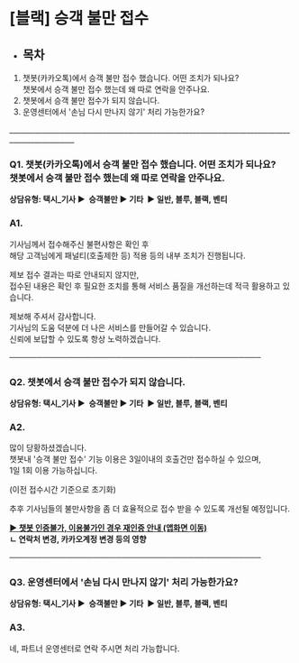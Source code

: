# [블랙] 승객 불만 접수

* **목차**
  ------

1. 챗봇(카카오톡)에서 승객 불만 접수 했습니다. 어떤 조치가 되나요?  
   챗봇에서 승객 불만 접수 했는데 왜 따로 연락을 안주나요.
2. 챗봇에서 승객 불만 접수가 되지 않습니다.
3. 운영센터에서 '손님 다시 만나지 않기' 처리 가능한가요?

\_\_\_\_\_\_\_\_\_\_\_\_\_\_\_\_\_\_\_\_\_\_\_\_\_\_\_\_\_\_\_\_\_\_\_\_\_\_\_\_\_\_\_\_\_\_\_\_\_\_\_\_\_\_\_\_\_\_\_\_\_\_\_\_\_\_\_\_\_\_\_\_\_\_\_\_\_\_\_\_\_\_\_\_\_\_\_\_\_\_\_\_\_\_\_\_

### **Q1. 챗봇(카카오톡)에서 승객 불만 접수 했습니다. 어떤 조치가 되나요?       챗봇에서 승객 불만 접수 했는데 왜 따로 연락을 안주나요.**

**상담유형: 택시\_기사 ▶  승객불만 ▶ 기타  ▶ 일반, 블루, 블랙, 벤티**

### **A1.**

기사님께서 접수해주신 불편사항은 확인 후  
해당 고객님에게 패널티(호출제한 등) 적용 등의 내부 조치가 진행됩니다.

제보 접수 결과는 따로 안내되지 않지만,  
접수된 내용은 확인 후 필요한 조치를 통해 서비스 품질을 개선하는데 적극 활용하고 있습니다.

제보해 주셔서 감사합니다.  
기사님의 도움 덕분에 더 나은 서비스를 만들어갈 수 있습니다.  
신뢰에 보답할 수 있도록 항상 노력하겠습니다.

─────────────────────────────────────────────

### **Q2. 챗봇에서 승객 불만 접수가 되지 않습니다.**

**상담유형: 택시\_기사 ▶  승객불만 ▶ 기타  ▶ 일반, 블루, 블랙, 벤티**

### **A2.**

많이 당황하셨겠습니다.  
챗봇내 '승객 불만 접수' 기능 이용은 3일이내의 호출건만 접수하실 수 있으며,   
1일 1회 이용 가능하십니다.

(이전 접수시간 기준으로 초기화)

추후 기사님들의 불만사항을 좀 더 효율적으로 접수 받을 수 있도록 개선될 예정입니다.

**[▶ 챗봇 인증불가, 이용불가인 경우 재인증 안내 (앱화면 이동)](https://kakaomobilitysupport.zendesk.com/hc/ko/articles/29232184169241--%EA%B8%B0%EC%82%AC-%EC%B1%97%EB%B4%87-%EB%A9%94%EB%89%B4-%ED%94%8C%EB%A1%9C%EC%9A%B0-%EC%B1%97%EB%B4%87-%EC%8B%9C%EC%9E%91-%EC%B5%9C%EC%B4%88-%EC%9D%B8%EC%A6%9D-%EC%9E%AC%EC%9D%B8%EC%A6%9D-%EC%9D%B8%EC%A6%9D%EB%B6%88%EA%B0%80)  
ㄴ 연락처 변경, 카카오계정 변경 등의 영향**

─────────────────────────────────────────────

### **Q3. 운영센터에서 '손님 다시 만나지 않기' 처리 가능한가요?**

**상담유형: 택시\_기사 ▶  승객불만 ▶ 기타  ▶ 일반, 블루, 블랙, 벤티**

### **A3.**

네, 파트너 운영센터로 연락 주시면 처리 가능합니다.